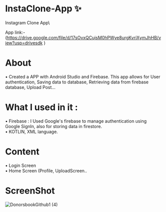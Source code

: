 # InstaClone-App ✨
Instagram Clone App\

App link:- (https://drive.google.com/file/d/17sOvxQCujsM0hPWye8urgKvriXymJhHB/view?usp=drivesdk )
# About 
• Created a APP with Android Studio and Firebase. This app allows for User
 authentication, Saving data to database, Retrieving data from firebase database, Upload Post...
  
  # What I used in it :
• Firebase : I Used Google's firebase to manage authentication using Google SignIn, also for storing data in firestore.\
• KOTLIN, XML language.
  
 # Content 
• Login Screen\
• Home Screen (Profile, UploadScreen..

# ScreenShot 
![DonorsbookGithub1 (4)](https://user-images.githubusercontent.com/91657594/212574187-9b7fa364-129a-452d-8674-7f3560da8ea9.jpg)
